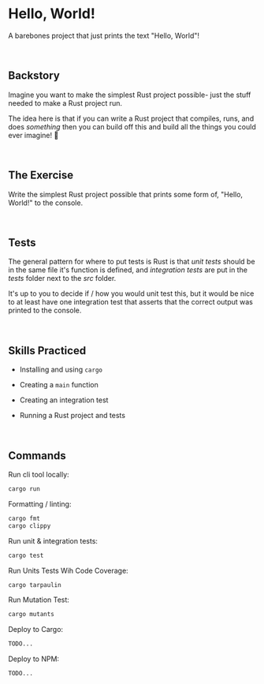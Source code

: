 # Hello, World!
A barebones project that just prints the text "Hello, World"!

<br/>

## Backstory
Imagine you want to make the simplest Rust project possible- just the stuff needed to make a Rust project run.

The idea here is that if you can write a Rust project that compiles, runs, and does _something_ then you can build off this and build all the things you could ever imagine! 🌈

<br/>

## The Exercise
Write the simplest Rust project possible that prints some form of, "Hello, World!" to the console. 

<br/>

## Tests
The general pattern for where to put tests is Rust is that _unit tests_ should be in the same file it's function is defined, and _integration tests_ are put in the _tests_ folder next to the _src_ folder.

It's up to you to decide if / how you would unit test this, but it would be nice to at least have one integration test that asserts that the correct output was printed to the console.

<br/>

## Skills Practiced

- Installing and using `cargo`

- Creating a `main` function

- Creating an integration test

- Running a Rust project and tests

<br/>

## Commands

Run cli tool locally:
```bash
cargo run
```

Formatting / linting:
```bash
cargo fmt
cargo clippy
```

Run unit & integration tests:
```bash
cargo test
```

Run Units Tests Wih Code Coverage:
```bash
cargo tarpaulin
```

Run Mutation Test:
```bash
cargo mutants
```

Deploy to Cargo:
```bash
TODO...
```

Deploy to NPM:
```bash
TODO...
```
